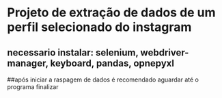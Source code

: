 # Projeto de extração de dados de um perfil selecionado do instagram
## necessario instalar: selenium, webdriver-manager, keyboard, pandas, opnepyxl
##após iniciar a raspagem de dados é recomendado aguardar até o programa finalizar
